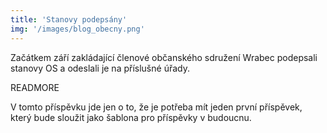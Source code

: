 ```yaml
---
title: 'Stanovy podepsány'
img: '/images/blog_obecny.png'
---
```


Začátkem září zakládající členové občanského sdružení Wrabec podepsali stanovy OS a odeslali je na příslušné úřady.

READMORE

V tomto příspěvku jde jen o to, že je potřeba mít jeden první příspěvek, který
bude sloužit jako šablona pro příspěvky v budoucnu.
